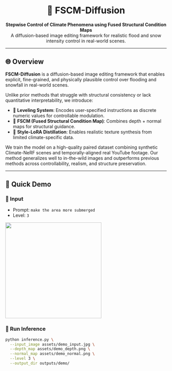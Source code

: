 <h1 align="center">🌊 FSCM-Diffusion</h1>
<p align="center">
  <strong>Stepwise Control of Climate Phenomena using Fused Structural Condition Maps</strong><br>
  A diffusion-based image editing framework for realistic flood and snow intensity control in real-world scenes.
</p>

---

## 🌐 Overview

**FSCM-Diffusion** is a diffusion-based image editing framework that enables explicit, fine-grained, and physically plausible control over flooding and snowfall in real-world scenes.

Unlike prior methods that struggle with structural consistency or lack quantitative interpretability, we introduce:

- 🔢 **Leveling System**: Encodes user-specified instructions as discrete numeric values for controllable modulation.
- 🧩 **FSCM (Fused Structural Condition Map)**: Combines depth + normal maps for structural guidance.
- 🎨 **Style-LoRA Distillation**: Enables realistic texture synthesis from limited climate-specific data.

We train the model on a high-quality paired dataset combining synthetic Climate-NeRF scenes and temporally-aligned real YouTube footage. Our method generalizes well to in-the-wild images and outperforms previous methods across controllability, realism, and structure preservation.

---

## 🚀 Quick Demo

### 🔹 Input
- Prompt: `make the area more submerged`
- Level: `3`

<img src="assets/demo_input.jpg" width="300"/>

### 🔹 Run Inference
```bash
python inference.py \
  --input_image assets/demo_input.jpg \
  --depth_map assets/demo_depth.png \
  --normal_map assets/demo_normal.png \
  --level 3 \
  --output_dir outputs/demo/
